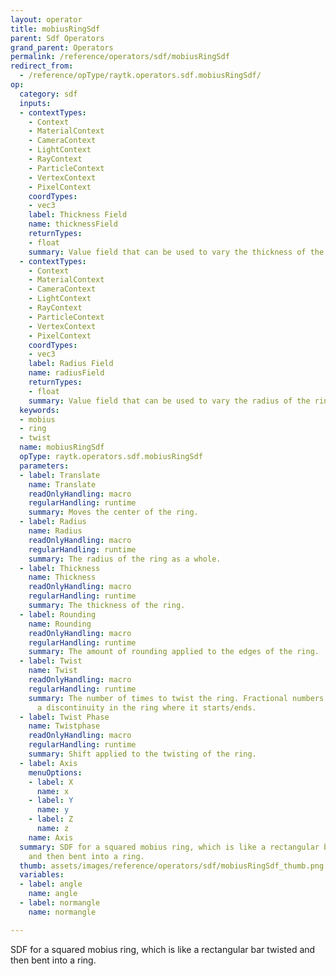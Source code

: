 ```yaml
---
layout: operator
title: mobiusRingSdf
parent: Sdf Operators
grand_parent: Operators
permalink: /reference/operators/sdf/mobiusRingSdf
redirect_from:
  - /reference/opType/raytk.operators.sdf.mobiusRingSdf/
op:
  category: sdf
  inputs:
  - contextTypes:
    - Context
    - MaterialContext
    - CameraContext
    - LightContext
    - RayContext
    - ParticleContext
    - VertexContext
    - PixelContext
    coordTypes:
    - vec3
    label: Thickness Field
    name: thicknessField
    returnTypes:
    - float
    summary: Value field that can be used to vary the thickness of the ring.
  - contextTypes:
    - Context
    - MaterialContext
    - CameraContext
    - LightContext
    - RayContext
    - ParticleContext
    - VertexContext
    - PixelContext
    coordTypes:
    - vec3
    label: Radius Field
    name: radiusField
    returnTypes:
    - float
    summary: Value field that can be used to vary the radius of the ring.
  keywords:
  - mobius
  - ring
  - twist
  name: mobiusRingSdf
  opType: raytk.operators.sdf.mobiusRingSdf
  parameters:
  - label: Translate
    name: Translate
    readOnlyHandling: macro
    regularHandling: runtime
    summary: Moves the center of the ring.
  - label: Radius
    name: Radius
    readOnlyHandling: macro
    regularHandling: runtime
    summary: The radius of the ring as a whole.
  - label: Thickness
    name: Thickness
    readOnlyHandling: macro
    regularHandling: runtime
    summary: The thickness of the ring.
  - label: Rounding
    name: Rounding
    readOnlyHandling: macro
    regularHandling: runtime
    summary: The amount of rounding applied to the edges of the ring.
  - label: Twist
    name: Twist
    readOnlyHandling: macro
    regularHandling: runtime
    summary: The number of times to twist the ring. Fractional numbers will create
      a discontinuity in the ring where it starts/ends.
  - label: Twist Phase
    name: Twistphase
    readOnlyHandling: macro
    regularHandling: runtime
    summary: Shift applied to the twisting of the ring.
  - label: Axis
    menuOptions:
    - label: X
      name: x
    - label: Y
      name: y
    - label: Z
      name: z
    name: Axis
  summary: SDF for a squared mobius ring, which is like a rectangular bar twisted
    and then bent into a ring.
  thumb: assets/images/reference/operators/sdf/mobiusRingSdf_thumb.png
  variables:
  - label: angle
    name: angle
  - label: normangle
    name: normangle

---
```



SDF for a squared mobius ring, which is like a rectangular bar twisted and then bent into a ring.